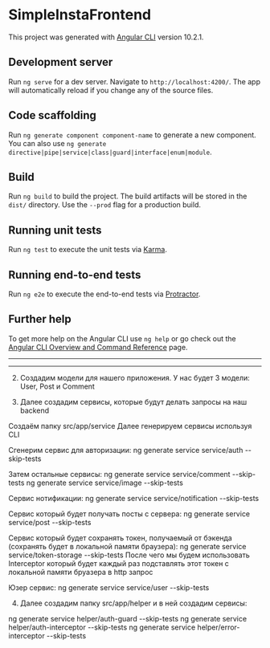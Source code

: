 # SimpleInstaFrontend

This project was generated with [Angular CLI](https://github.com/angular/angular-cli) version 10.2.1.

## Development server

Run `ng serve` for a dev server. Navigate to `http://localhost:4200/`. The app will automatically reload if you change any of the source files.

## Code scaffolding

Run `ng generate component component-name` to generate a new component. You can also use `ng generate directive|pipe|service|class|guard|interface|enum|module`.

## Build

Run `ng build` to build the project. The build artifacts will be stored in the `dist/` directory. Use the `--prod` flag for a production build.

## Running unit tests

Run `ng test` to execute the unit tests via [Karma](https://karma-runner.github.io).

## Running end-to-end tests

Run `ng e2e` to execute the end-to-end tests via [Protractor](http://www.protractortest.org/).

## Further help

To get more help on the Angular CLI use `ng help` or go check out the [Angular CLI Overview and Command Reference](https://angular.io/cli) page.


-----------------------




------------------------

2. Создадим модели для нашего приложения. У нас будет 3 модели: User, Post и Comment

3. Далее создадим сервисы, которые будут делать запросы на наш backend

Создаём папку src/app/service
Далее генерируем сервисы используя CLI

Сгенерим сервис для авторизации:
ng generate service service/auth --skip-tests

Затем остальные сервисы:
ng generate service service/comment --skip-tests
ng generate service service/image --skip-tests

Сервис нотификации:
ng generate service service/notification --skip-tests

Сервис который будет получать посты с сервера:
ng generate service service/post --skip-tests

Сервис который будет сохранять токен, получаемый от бэкенда
(сохранять будет в локальной памяти браузера):
ng generate service service/token-storage --skip-tests
После чего мы будем использовать Interceptor который будет каждый раз
подставлять этот токен с локальной памяти бруазера в http запрос

Юзер сервис:
ng generate service service/user --skip-tests

4. Далее создадим папку src/app/helper и в ней создадим сервисы:
   
ng generate service helper/auth-guard --skip-tests
ng generate service helper/auth-interceptor --skip-tests
ng generate service helper/error-interceptor --skip-tests


